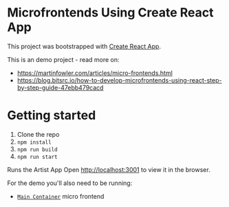 # Microfrontends Using Create React App

This project was bootstrapped with [Create React App](https://github.com/facebook/create-react-app).

This is an demo project - read more on:

- https://martinfowler.com/articles/micro-frontends.html
- https://blog.bitsrc.io/how-to-develop-microfrontends-using-react-step-by-step-guide-47ebb479cacd

# Getting started

1. Clone the repo
2. `npm install`
3. `npm run build`
4. `npm run start`

Runs the Artist App
Open [http://localhost:3001](http://localhost:3001) to view it in the browser.

For the demo you'll also need to be running:

- [`Main Container`](https://github.com/micro-frontend-cra/main-container/) micro frontend
